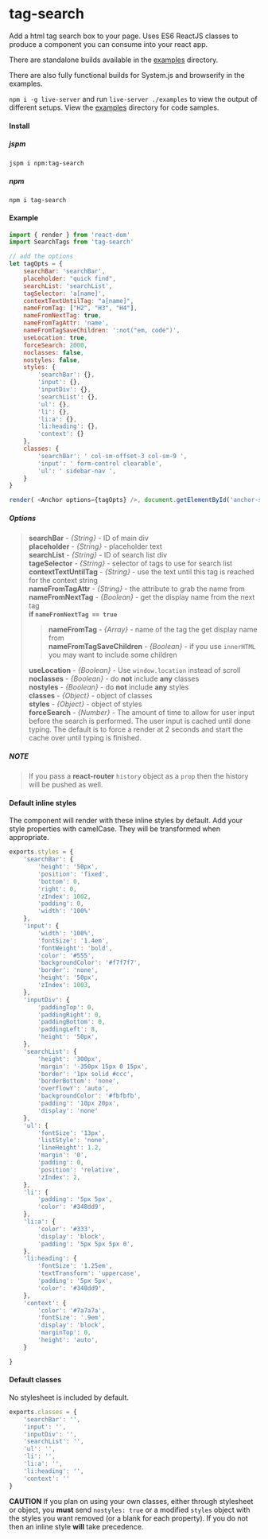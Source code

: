 # tag-search 

Add a html tag search box to your page.  Uses ES6 ReactJS classes to produce a component you can consume into your react app.

There are standalone builds available in the [examples](https://github.com/snowkeeper/tag-search/tree/master/examples) directory.

There are also fully functional builds for System.js and browserify in the examples.

`npm i -g live-server` and run `live-server ./examples` to view the output of different setups.  View the [examples](https://github.com/snowkeeper/tag-search/tree/master/examples) directory for code samples.  

#### Install
##### jspm
```bash
jspm i npm:tag-search
```
##### npm
```
npm i tag-search
```

#### Example
```javascript
import { render } from 'react-dom'
import SearchTags from 'tag-search'

// add the options
let tagOpts = {
	searchBar: 'searchBar',
	placeholder: "quick find",
	searchList: 'searchList',
	tagSelector: 'a[name]',
	contextTextUntilTag: "a[name]",
	nameFromTag: ["H2", "H3", "H4"],
	nameFromNextTag: true,
	nameFromTagAttr: 'name',
	nameFromTagSaveChildren: ':not("em, code")',
	useLocation: true,
    forceSearch: 2000,
	noclasses: false,
	nostyles: false,
	styles: {
		'searchBar': {},
		'input': {},
		'inputDiv': {},
		'searchList': {},
		'ul': {},
		'li': {},
		'li:a': {},
		'li:heading': {},
		'context': {}
	},
	classes: {
		'searchBar': ' col-sm-offset-3 col-sm-9 ',
		'input': ' form-control clearable',
		'ul': ' sidebar-nav ',
	}
}

render( <Anchor options={tagOpts} />, document.getElementById('anchor-search'));

```
##### Options  
> **searchBar** - *{String}* - ID of main div  
> **placeholder** - *{String}* - placeholder text  
> **searchList** - *{String}* -  ID of search list div  
> **tageSelector** - *{String}* -  selector of tags to use for search list  
> **contextTextUntilTag** - *{String}* - use the text until this tag is reached for the context string      
> **nameFromTagAttr** - *{String}* -  the attribute to grab the name from   
> **nameFromNextTag** - *{Boolean}* -  get the display name from the next tag   
> **if `nameFromNextTag == true`**
> > **nameFromTag** - *{Array}* -  name of the tag the get display name from   
> > **nameFromTagSaveChildren**  - *{Boolean}* -  if you use `innerHTML` you may want to include some children    
>
> **useLocation** - *{Boolean}* -  Use `window.location` instead of scroll  
> **noclasses** - *{Boolean}* -  do **not** include **any** classes   
> **nostyles** - *{Boolean}* -  do **not** include **any** styles  
> **classes** - *{Object}* -  object of classes  
> **styles** - *{Object}* -  object of styles  
> **forceSearch** -  *{Number}* - The amount of time to allow for user input before the search is performed.  The user input is cached until done typing.  The default is to force a render at 2 seconds and start the cache over until typing is finished.


#####  NOTE  
> If you pass a **react-router** `history` object as a `prop` then the history will be pushed as well.  



#### Default inline styles  
The component will render with these inline styles by default.  Add your style properties with camelCase.  They will be transformed when appropriate.
```javascript
exports.styles = {
	'searchBar': {
		'height': '50px',
		'position': 'fixed',
		'bottom': 0,
		'right': 0,
		'zIndex': 1002,
		'padding': 0,
		'width': '100%'
	},
	'input': {
		'width': '100%',
		'fontSize': '1.4em',
		'fontWeight': 'bold',
		'color': '#555',
		'backgroundColor': '#f7f7f7',
		'border': 'none',
		'height': '50px',
		'zIndex': 1003,
	},
	'inputDiv': {
	    'paddingTop': 0,
		'paddingRight': 0,
		'paddingBottom': 0,
		'paddingLeft': 8,
		'height': '50px',
	},
	'searchList': {
		'height': '300px',
		'margin': '-350px 15px 0 15px',
		'border': '1px solid #ccc',
		'borderBottom': 'none',
		'overflowY': 'auto',
		'backgroundColor': '#fbfbfb',
		'padding': '10px 20px',
		'display': 'none'
	},
	'ul': {
	    'fontSize': '13px',
		'listStyle': 'none',
		'lineHeight': 1.2,
		'margin': '0',
		'padding': 0,
		'position': 'relative',
		'zIndex': 2,
	},
	'li': {
		'padding': '5px 5px',
		'color': '#348dd9',
	},
	'li:a': {
		'color': '#333',
		'display': 'block',
		'padding': '5px 5px 5px 0',
	},
	'li:heading': {
		'fontSize': '1.25em',
		'textTransform': 'uppercase',
        'padding': '5px 5px',
		'color': '#348dd9',
	},
	'context': {
		'color': '#7a7a7a',
		'fontSize': '.9em',
		'display': 'block',
		'marginTop': 0,
		'height': 'auto',
	}

}

```  
#### Default classes
No stylesheet is included by default.  
```javascript
exports.classes = {
	'searchBar': '',
	'input': '',
	'inputDiv': '',
	'searchList': '',
	'ul': '',
	'li': '',
	'li:a': '',
	'li:heading': '',
	'context': ''
}
```
**CAUTION**
If you plan on using your own classes, either through  stylesheet or object,  you **must** send `nostyles: true` or a modified `styles` object with the styles you want removed (or a blank for each property).  If you do not then an inline style **will** take precedence.

